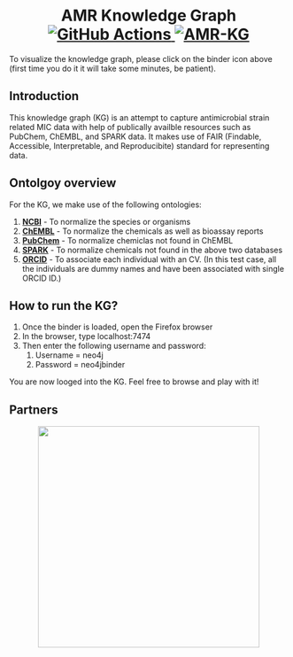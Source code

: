 <h1 align="center">
  <br>
    AMR Knowledge Graph
    <br>
   <a href="https://github.com/Fraunhofer-ITMP/AMR-KG/actions?query=workflow%repo2docker">
    <img src="https://github.com/Fraunhofer-ITMP/SASC/workflows/repo2docker/badge.svg"
         alt="GitHub Actions">
  </a>
  <a href="https://mybinder.org/v2/gh/Fraunhofer-ITMP/AMR-KG/main?urlpath=desktop">
    <img src="https://mybinder.org/badge_logo.svg" alt="AMR-KG">
  </a>
  <br>
</h1>
</p>

To visualize the knowledge graph, please click on the binder icon above (first time you do it it will take some minutes, be patient).

## Introduction

This knowledge graph (KG) is an attempt to capture antimicrobial strain related MIC data with help of publically availble resources such as PubChem, ChEMBL, and SPARK data. It
makes use of FAIR (Findable, Accessible, Interpretable, and Reproducibite) standard for representing data.

## Ontolgoy overview

For the KG, we make use of the following ontologies:
1. **[NCBI](https://www.ncbi.nlm.nih.gov/Taxonomy/Browser/wwwtax.cgi)** - To normalize the species or organisms
2. **[ChEMBL](https://www.ebi.ac.uk/chembl/)** - To normalize the chemicals as well as bioassay reports  
3. **[PubChem](https://pubchem.ncbi.nlm.nih.gov/)** - To normalize chemiclas not found in ChEMBL
4. **[SPARK](https://www.collaborativedrug.com/public-access/)** - To normalize chemicals not found in the above two databases
5. **[ORCID](https://orcid.org/)** - To associate each individual with an CV. (In this test case, all the individuals are dummy names and have been associated with single ORCID ID.)

## How to run the KG?

1. Once the binder is loaded, open the Firefox browser
2. In the browser, type localhost:7474
3. Then enter the following username and password: 
    1. Username = neo4j
    2. Password = neo4jbinder 

You are now looged into the KG. Feel free to browse and play with it!


## Partners
<p align="center">
    <img src="https://www.imi.europa.eu/sites/default/files/styles/facebook/public/projects/logos/IMI%20AMR%20Accelerator_logo.jpg?itok=ghj1Z1T0" width="400">
</p>
